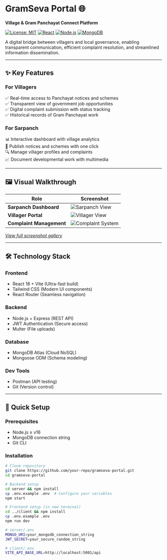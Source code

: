 # GramSeva Portal 🌐  
**Village & Gram Panchayat Connect Platform**  

[![License: MIT](https://img.shields.io/badge/License-MIT-green.svg)](https://opensource.org/licenses/MIT) 
[![React](https://img.shields.io/badge/React-18.2-blue)](https://react.dev/) 
[![Node.js](https://img.shields.io/badge/Node.js-20+-brightgreen)](https://nodejs.org/) 
[![MongoDB](https://img.shields.io/badge/MongoDB-7.0-success)](https://www.mongodb.com/)  

A digital bridge between villagers and local governance, enabling transparent communication, efficient complaint resolution, and streamlined information dissemination.

---

## ✨ Key Features  

### **For Villagers**  
✅ Real-time access to Panchayat notices and schemes  
✅ Transparent view of government job opportunities  
✅ Digital complaint submission with status tracking  
✅ Historical records of Gram Panchayat work  

### **For Sarpanch**  
📊 Interactive dashboard with village analytics  
📢 Publish notices and schemes with one click  
🔍 Manage villager profiles and complaints  
📈 Document developmental work with multimedia  

---

## 🖼️ Visual Walkthrough  

| Role | Screenshot |  
|------|-----------|  
| **Sarpanch Dashboard** | ![Sarpanch View](https://placehold.co/600x400?text=Sarpanch+Dashboard) |  
| **Villager Portal** | ![Villager View](https://placehold.co/600x400?text=Villager+Dashboard) |  
| **Complaint Management** | ![Complaint System](https://placehold.co/600x400?text=Complaint+Flow) |  

*[View full screenshot gallery](#)*  

---

## 🛠️ Technology Stack  

### **Frontend**  
- React 18 + Vite (Ultra-fast build)  
- Tailwind CSS (Modern UI components)  
- React Router (Seamless navigation)  

### **Backend**  
- Node.js + Express (REST API)  
- JWT Authentication (Secure access)  
- Multer (File uploads)  

### **Database**  
- MongoDB Atlas (Cloud NoSQL)  
- Mongoose ODM (Schema modeling)  

### **Dev Tools**  
- Postman (API testing)  
- Git (Version control)  

---

## 🚀 Quick Setup  

### **Prerequisites**  
- Node.js ≥ v16  
- MongoDB connection string  
- Git CLI  

### **Installation**  
```bash
# Clone repository
git clone https://github.com/your-repo/gramseva-portal.git
cd gramseva-portal

# Backend setup
cd server && npm install
cp .env.example .env  # Configure your variables
npm start

# Frontend setup (in new terminal)
cd ../client && npm install
cp .env.example .env
npm run dev

# server/.env
MONGO_URI=your_mongodb_connection_string
JWT_SECRET=your_secure_random_string

# client/.env
VITE_API_BASE_URL=http://localhost:5001/api

